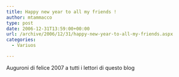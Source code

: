```yaml
---
title: Happy new year to all my friends !
author: mtammacco
type: post
date: 2006-12-31T13:59:00+00:00
url: /archive/2006/12/31/happy-new-year-to-all-my-friends.aspx
categories:
  - Variuos

---
```

Auguroni di felice 2007 a tutti i lettori di questo blog